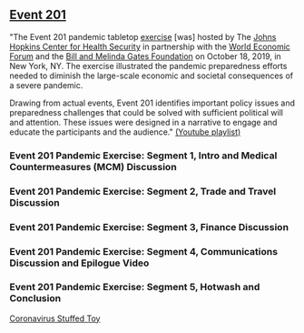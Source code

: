<div class="menu-data" data-parent="#pages/blog/cv19/jhchs"/></div>


## [Event 201](https://www.centerforhealthsecurity.org/event201/)

"The Event 201 pandemic tabletop 
[exercise](#pages/blog/cv19/biodefense-exercises)
[was] hosted by The [Johns Hopkins 
Center for Health Security](#pages/blog/cv19/jhchs) in partnership with the 
[World Economic Forum](#pages/blog/cv19/wef) and 
the [Bill and Melinda Gates Foundation](#pages/blog/cv19/bilmel) on 
October 18, 2019, in New York, NY.  The exercise illustrated the pandemic 
preparedness efforts needed to diminish the large-scale economic and 
societal consequences of a severe pandemic.
 
Drawing from actual events, Event 201 identifies important policy issues and 
preparedness challenges that could be solved with sufficient political will 
and attention. These issues were designed in a narrative to engage and educate 
the participants and the audience." [(Youtube playlist)](https://www.youtube.com/watch?v=AoLw-Q8X174&list=PL9-oVXQX88esnrdhaiuRdXGG7XOVYB9Xm)

### Event 201 Pandemic Exercise: Segment 1, Intro and Medical Countermeasures (MCM) Discussion

<div class="video-view" data-id="Vm1-DnxRiPM"></div>

### Event 201 Pandemic Exercise: Segment 2, Trade and Travel Discussion

<div class="video-view" data-id="QkGNvWflCNM"></div>

### Event 201 Pandemic Exercise: Segment 3, Finance Discussion

<div class="video-view" data-id="rWRmlumcN_s"></div>

### Event 201 Pandemic Exercise: Segment 4, Communications Discussion and Epilogue Video

<div class="video-view" data-id="LBuP40H4Tko"></div>

### Event 201 Pandemic Exercise: Segment 5, Hotwash and Conclusion

<div class="video-view" data-id="0-_FAjNSd58"></div>


[Coronavirus Stuffed Toy](https://www.facebook.com/photo/?fbid=2587820948104339&set=a.1545484785671299&__tn__=%2CO*F)

